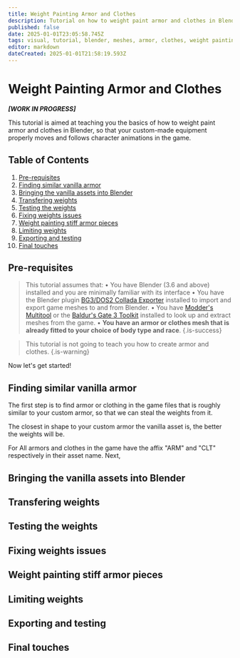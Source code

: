 ```yaml
---
title: Weight Painting Armor and Clothes
description: Tutorial on how to weight paint armor and clothes in Blender.
published: false
date: 2025-01-01T23:05:58.745Z
tags: visual, tutorial, blender, meshes, armor, clothes, weight painting
editor: markdown
dateCreated: 2025-01-01T21:58:19.593Z
---
```


# Weight Painting Armor and Clothes

***[WORK IN PROGRESS]***

This tutorial is  aimed at teaching you the basics of how to weight paint armor and clothes in Blender, so that your custom-made equipment properly moves and follows character animations in the game.
## Table of Contents
1. [Pre-requisites](#pre-requisites)
1. [Finding similar vanilla armor](#finding-similar-vanilla-armor)
1. [Bringing the vanilla assets into Blender](#bringing-the-vanilla-assets-into-blender)
1. [Transfering weights](#transfering-weights)
1. [Testing the weights](#testing-the-weights)
1. [Fixing weights issues](#fixing-weights-issues)
1. [Weight painting stiff armor pieces](#weight-painting-stiff-armor-pieces)
1. [Limiting weights](#limiting-weights)
1. [Exporting and testing](#exporting-and-testing)
1. [Final touches](#final-touches)



## Pre-requisites
> This tutorial assumes that:
• You have Blender (3.6 and above) installed and you are minimally familiar with its interface
• You have the Blender plugin [BG3/DOS2 Collada Exporter](https://github.com/Norbyte/dos2de_collada_exporter) installed to import and export game meshes to and from Blender.
• You have [Modder's Multitool](https://wiki.bg3.community/Tutorials/Visual/getting-started-with-3d-modding#tools-modders-multitool) or the [Baldur's Gate 3 Toolkit](https://mod.io/g/baldursgate3/r/installing-the-toolkit#heading-3) installed to look up and extract meshes from the game.
• **You have an armor or clothes mesh that is already fitted to your choice of body type and race**.
{.is-success}

> This tutorial is not going to teach you how to create armor and clothes.
{.is-warning}

Now let's get started!
## Finding similar vanilla armor
The first step is to find armor or clothing in the game files that is roughly similar to your custom armor, so that we can steal the weights from it.

The closest in shape to your custom armor the vanilla asset is, the better the weights will be.

For
All armors and clothes in the game have the affix "ARM" and "CLT" respectively in their asset name. Next, 

## Bringing the vanilla assets into Blender
## Transfering weights
## Testing the weights
## Fixing weights issues
## Weight painting stiff armor pieces
## Limiting weights
## Exporting and testing
## Final touches